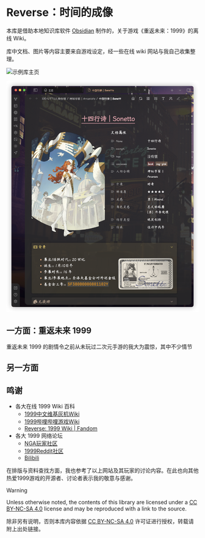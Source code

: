 # Reverse：时间的成像

本库是借助本地知识库软件 [Obsidian](https://obsidian.md/) 制作的，关于游戏《重返未来：1999》的离线 Wiki。

库中文档、图片等内容主要来自游戏设定，经一些在线 wiki 网站与我自己收集整理。

![示例库主页](000-箱的构造/assets/README.assets/示例库主页.png)

![角色档案](000-箱的构造/assets/README.assets/角色档案.png)

## 一方面：重返未来 1999

重返未来 1999 的剧情令之前从未玩过二次元手游的我大为震惊，其中不少情节

## 另一方面

## 鸣谢
- 各大在线 1999 Wiki 百科
	-  [1999中文维基灰机Wiki](https://res1999.huijiwiki.com/wiki/%E8%A7%92%E8%89%B2%E5%88%97%E8%A1%A8)
	- [1999哔哩哔哩游戏Wiki](https://wiki.biligame.com/reverse1999/%E9%A6%96%E9%A1%B5)
	- [Reverse: 1999 Wiki | Fandom](https://reverse1999.fandom.com/wiki/Reverse:_1999_Wiki)
- 各大 1999 网络论坛
	-  [NGA玩家社区](https://ngabbs.com/thread.php?fid=510389)
	- [1999Reddit社区](https://www.reddit.com/r/Reverse1999)
	- [Bilibili](https://www.bilibili.com/)


在排版与资料查找方面，我也参考了以上网站及其玩家的讨论内容。在此也向其他热爱1999游戏的开源者、讨论者表示我的敬意与感谢。

> [!warning]
> Unless otherwise noted, the contents of this library are licensed under a [CC BY-NC-SA 4.0](https://creativecommons.org/licenses/by-nc-sa/4.0/) license and may be reproduced with a link to the source.
> 
> 除非另有说明，否则本库内容依据 [CC BY-NC-SA 4.0](https://creativecommons.org/licenses/by-nc-sa/4.0/) 许可证进行授权，转载请附上出处链接。
